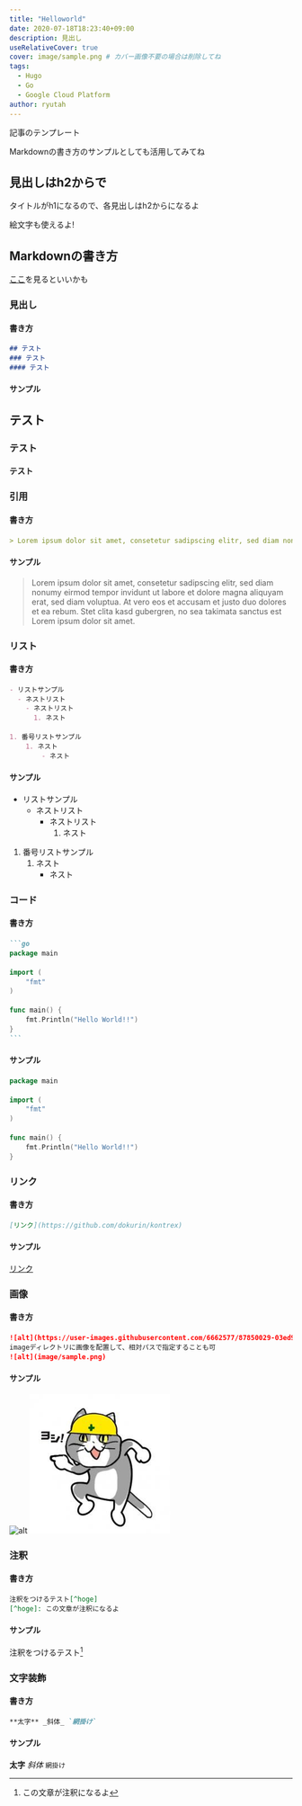 ```yaml
---
title: "Helloworld"
date: 2020-07-18T18:23:40+09:00
description: 見出し
useRelativeCover: true
cover: image/sample.png # カバー画像不要の場合は削除してね
tags:
  - Hugo
  - Go
  - Google Cloud Platform
author: ryutah
---
```


記事のテンプレート

Markdownの書き方のサンプルとしても活用してみてね

## 見出しはh2からで

タイトルがh1になるので、各見出しはh2からになるよ

絵文字も使えるよ!

## Markdownの書き方

[ここ](https://qiita.com/tbpgr/items/989c6badefff69377da7)を見るといいかも

### 見出し

#### 書き方

```markdown
## テスト
### テスト
#### テスト
```

#### サンプル

## テスト
### テスト
#### テスト

### 引用

#### 書き方

```markdown
> Lorem ipsum dolor sit amet, consetetur sadipscing elitr, sed diam nonumy eirmod tempor invidunt ut labore et dolore magna aliquyam erat, sed diam voluptua. At vero eos et accusam et justo duo dolores et ea rebum. Stet clita kasd gubergren, no sea takimata sanctus est Lorem ipsum dolor sit amet.
```

#### サンプル

> Lorem ipsum dolor sit amet, consetetur sadipscing elitr, sed diam nonumy eirmod tempor invidunt ut labore et dolore magna aliquyam erat, sed diam voluptua. At vero eos et accusam et justo duo dolores et ea rebum. Stet clita kasd gubergren, no sea takimata sanctus est Lorem ipsum dolor sit amet.

### リスト

#### 書き方

```markdown
- リストサンプル
  - ネストリスト
    - ネストリスト
      1. ネスト

1. 番号リストサンプル
    1. ネスト
        - ネスト
```

#### サンプル

- リストサンプル
  - ネストリスト
    - ネストリスト
      1. ネスト

1. 番号リストサンプル
    1. ネスト
        - ネスト

### コード

#### 書き方

````markdown
```go
package main

import (
    "fmt"
)

func main() {
    fmt.Println("Hello World!!")
}
```
````

#### サンプル

```go
package main

import (
    "fmt"
)

func main() {
    fmt.Println("Hello World!!")
}
```

### リンク

#### 書き方

```markdown
[リンク](https://github.com/dokurin/kontrex)
```

#### サンプル

[リンク](https://github.com/dokurin/kontrex)

### 画像

#### 書き方

```markdown
![alt](https://user-images.githubusercontent.com/6662577/87850029-03ed9c80-c928-11ea-8730-389855472ddd.png)
imageディレクトリに画像を配置して、相対パスで指定することも可
![alt](image/sample.png)
```

#### サンプル

![alt](https://user-images.githubusercontent.com/6662577/87850029-03ed9c80-c928-11ea-8730-389855472ddd.png)
![alt](image/sample.png)

### 注釈

#### 書き方

```markdown
注釈をつけるテスト[^hoge]
[^hoge]: この文章が注釈になるよ
```

#### サンプル

注釈をつけるテスト[^hoge]
[^hoge]: この文章が注釈になるよ

### 文字装飾

#### 書き方

```markdown
**太字** _斜体_ `網掛け`
```

#### サンプル

**太字** _斜体_ `網掛け`
